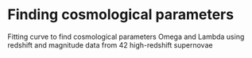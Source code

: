 # Finding cosmological parameters
Fitting curve to find cosmological parameters Omega and Lambda using redshift and magnitude data from 42 high-redshift supernovae 
